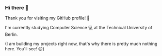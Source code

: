 ### Hi there 👋
Thank you for visiting my GitHub profile! 🥳

I'm currently studying Computer Science 💻 at the Technical University of Berlin.

(I am building my projects right now, that's why there is pretty much nothing here. You'll see! 😉)

<!--
**brandesdavid/brandesdavid** is a ✨ _special_ ✨ repository because its `README.md` (this file) appears on your GitHub profile.

Here are some ideas to get you started:

- 🔭 I’m currently working on ...
- 🌱 I’m currently learning ...
- 👯 I’m looking to collaborate on ...
- 🤔 I’m looking for help with ...
- 💬 Ask me about ...
- 📫 How to reach me: ...
- 😄 Pronouns: ...
- ⚡ Fun fact: ...
-->

